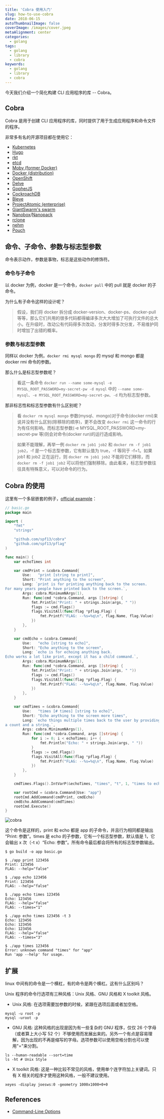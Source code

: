 ```yaml
---
title: 'Cobra 使用入门'
slug: how-to-use-cobra
date: 2018-06-15
autoThumbnailImage: false
coverImage: /images/cover.jpeg
metaAlignment: center
categories:
  - golang
tags:
  - golang
  - library
  - cobra
keywords:
  - golang
  - library
  - cobra
---
```


今天我们介绍一个简化构建 CLI 应用程序的库 -- Cobra。

<!--more-->

## Cobra

Cobra 是用于创建 CLI 应用程序的库，同时提供了用于生成应用程序和命令文件的程序。

非常多有名的开源项目都在使用它：

- [Kubernetes](http://kubernetes.io/)
- [Hugo](http://gohugo.io)
- [rkt](https://github.com/coreos/rkt)
- [etcd](https://github.com/coreos/etcd)
- [Moby (former Docker)](https://github.com/moby/moby)
- [Docker (distribution)](https://github.com/docker/distribution)
- [OpenShift](https://www.openshift.com/)
- [Delve](https://github.com/derekparker/delve)
- [GopherJS](http://www.gopherjs.org/)
- [CockroachDB](http://www.cockroachlabs.com/)
- [Bleve](http://www.blevesearch.com/)
- [ProjectAtomic (enterprise)](http://www.projectatomic.io/)
- [GiantSwarm's swarm](https://github.com/giantswarm/cli)
- [Nanobox](https://github.com/nanobox-io/nanobox)/[Nanopack](https://github.com/nanopack)
- [rclone](http://rclone.org/)
- [nehm](https://github.com/bogem/nehm)
- [Pouch](https://github.com/alibaba/pouch)

## 命令、子命令、参数与标志型参数

命令表示动作，参数是事物，标志是这些动作的修饰符。

### 命令与子命令

以 docker 为例，docker 是一个命令，`docker pull` 中的 pull 就是 docker 的子命令。

为什么有子命令这样的设计呢？

> 假设，我们将 docker 拆分成 docker-version、docker-ps、docker-pull 等等，那么它们共用的很多代码都得编译多次大大增加了可执行文件的总大小。在升级时，改动公有代码得多次改动，分发时得多次分发，不易维护同时增加了出错的概率。

### 参数与标志型参数

同样以 docker 为例，`docker rmi mysql mongo` 的 mysql 和 mongo 都是 docker rmi 命令的参数。

那么什么是标志型参数呢？

> 看这一条命令 `docker run --name some-mysql -e MYSQL_ROOT_PASSWORD=my-secret-pw -d mysql` 中的 `--name some-mysql`、`-e MYSQL_ROOT_PASSWORD=my-secret-pw`、`-d` 均为标志型参数。

那非标志性和标志型参数有什么区别呢？

> 看 `docker rm mysql mongo` 参数(mysql、mongo)对于命令(docker rmi)来说并没有什么区别(除移除的顺序)，更不会改变 `docker rmi` 这一命令的行为有任何影响。而标志型参数(-e MYSQL_ROOT_PASSWORD=my-secret-pw 等)则会对命令(docker run)的运行造成影响。

> 如果不能理解，再举一例 `docker rm job1 job2` 和 `docker rm -f job1 job2`，-f 是一个标志型参数，它有默认值为 true，-f 等同于 -f=1。如果 job1 和 job2 正在运行，则 `docker rm job1 job2` 不能将它们移除，而 `docker rm -f job1 job2` 可以将他们强制移除。由此看来，标志型参数往往具有特殊意义，可以对命令的行为。

## Cobra 的使用

这里有一个多层嵌套的例子，[official example](https://github.com/spf13/cobra/blob/master/README.md#example)：

```go
// basic.go
package main

import (
    "fmt"
    "strings"

    "github.com/spf13/cobra"
    "github.com/spf13/pflag"
)

func main() {
    var echoTimes int

    var cmdPrint = &cobra.Command{
        Use:   "print [string to print]",
        Short: "Print anything to the screen",
        Long: `print is for printing anything back to the screen.
For many years people have printed back to the screen.`,
        Args: cobra.MinimumNArgs(1),
        Run: func(cmd *cobra.Command, args []string) {
            fmt.Println("Print: " + strings.Join(args, " "))
            flags := cmd.Flags()
            flags.VisitAll(func(flag *pflag.Flag) {
                fmt.Printf("FLAG: --%s=%q\n", flag.Name, flag.Value)
            })
        },
    }

    var cmdEcho = &cobra.Command{
        Use:   "echo [string to echo]",
        Short: "Echo anything to the screen",
        Long: `echo is for echoing anything back.
Echo works a lot like print, except it has a child command.`,
        Args: cobra.MinimumNArgs(1),
        Run: func(cmd *cobra.Command, args []string) {
            fmt.Println("Print: " + strings.Join(args, " "))
            flags := cmd.Flags()
            flags.VisitAll(func(flag *pflag.Flag) {
                fmt.Printf("FLAG: --%s=%q\n", flag.Name, flag.Value)
            })
        },
    }

    var cmdTimes = &cobra.Command{
        Use:   "times [# times] [string to echo]",
        Short: "Echo anything to the screen more times",
        Long: `echo things multiple times back to the user by providing
a count and a string.`,
        Args: cobra.MinimumNArgs(1),
        Run: func(cmd *cobra.Command, args []string) {
            for i := 0; i < echoTimes; i++ {
                fmt.Println("Echo: " + strings.Join(args, " "))
            }
            flags := cmd.Flags()
            flags.VisitAll(func(flag *pflag.Flag) {
                fmt.Printf("FLAG: --%s=%q\n", flag.Name, flag.Value)
            })
        },
    }

    cmdTimes.Flags().IntVarP(&echoTimes, "times", "t", 1, "times to echo the input")

    var rootCmd = &cobra.Command{Use: "app"}
    rootCmd.AddCommand(cmdPrint, cmdEcho)
    cmdEcho.AddCommand(cmdTimes)
    rootCmd.Execute()
}
```

![cobra](/images/2018/06/cobra.svg)

这个命令是这样的，print 和 echo 都是 app 的子命令，并且行为相同都是输出 “Print: 参数”。times 是 echo 的子参数，它有一个标志型参数，默认值是 1，它会输出 x 次（-t x）“Echo: 参数”。所有命令最后都会将所有的标志型参数输出。

```shell
$ go build -o app basic.go

$ ./app print 123456
Print: 123456
FLAG: --help="false"

$ ./app echo 123456
Print: 123456
FLAG: --help="false"

$ ./app echo times 123456
Echo: 123456
FLAG: --help="false"
FLAG: --times="1"

$ ./app echo times 123456 -t 3
Echo: 123456
Echo: 123456
Echo: 123456
FLAG: --help="false"
FLAG: --times="3"

$ ./app times 123456
Error: unknown command "times" for "app"
Run 'app --help' for usage.
```

## 扩展

linux 中间有的命令是一个横杠，有的命令是两个横杠。这有什么区别吗？

Unix 程序的命令行选项有三种风格：Unix 风格、GNU 风格和 X toolkit 风格。

- Unix 风格: 在选项需要加参数的时候，紧跟在选项后面或者加空格。

```shell
mysql -u root -p
mysql -uroot -p
```

- GNU 风格: 这种风格的出现是因为有一些复杂的 GNU 程序，仅仅 26 个字母（或者算上大小写 52 个）不够使用而发展出来的。另外一个有点是容易理解，因为出现的不再是缩写的字母。选项参数可以使用空格分割也可以使用"="来分割。

```shell
ls --human-readable --sort=time
ls -ht # Unix Style
```

- X toolkit 风格: 这是一种比较不常见的风格，使用单个连字符加上关键词。只有 X 相关的程序才使用这种风格，一般不建议使用。

```shell
xeyes -display joesws:0 -geometry 1000x1000+0+0
```

## References

- [Command-Line Options](http://www.faqs.org/docs/artu/ch10s05.html)
